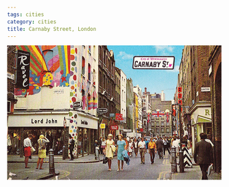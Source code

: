 ```yaml
---
tags: cities
category: cities
title: Carnaby Street, London
---
```


![londoncarnaby2](https://raw.githubusercontent.com/muneer78/muneer78.github.io/master/images/London2.jpg)



